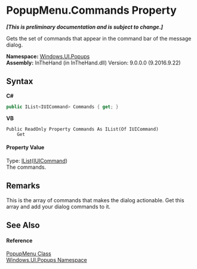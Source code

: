# PopupMenu.Commands Property 
 _**\[This is preliminary documentation and is subject to change.\]**_

Gets the set of commands that appear in the command bar of the message dialog.

**Namespace:**&nbsp;<a href="N_Windows_UI_Popups">Windows.UI.Popups</a><br />**Assembly:**&nbsp;InTheHand (in InTheHand.dll) Version: 9.0.0.0 (9.2016.9.22)

## Syntax

**C#**<br />
``` C#
public IList<IUICommand> Commands { get; }
```

**VB**<br />
``` VB
Public ReadOnly Property Commands As IList(Of IUICommand)
	Get
```


#### Property Value
Type: <a href="http://msdn2.microsoft.com/en-us/library/5y536ey6" target="_blank">IList</a>(<a href="T_Windows_UI_Popups_IUICommand">IUICommand</a>)<br />The commands.

## Remarks
This is the array of commands that makes the dialog actionable. Get this array and add your dialog commands to it.

## See Also


#### Reference
<a href="T_Windows_UI_Popups_PopupMenu">PopupMenu Class</a><br /><a href="N_Windows_UI_Popups">Windows.UI.Popups Namespace</a><br />